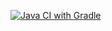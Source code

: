 [![Java CI with Gradle](https://github.com/IQA69/patterns2/actions/workflows/gradle.yml/badge.svg)](https://github.com/IQA69/patterns2/actions/workflows/gradle.yml)